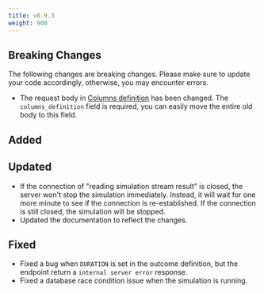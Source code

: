 ```yaml
---
title: v0.9.3
weight: 900
---
```


## Breaking Changes

The following changes are breaking changes. Please make sure to update your code accordingly, otherwise, you may encounter errors.

- The request body in [Columns definition](/workflow/upload-event-log/columns-definition/) has been changed. The `columns_definition` field is required, you can easily move the entire old body to this field.


## Added

## Updated

- If the connection of "reading simulation stream result" is closed, the server won't stop the simulation immediately. Instead, it will wait for one more minute to see if the connection is re-established. If the connection is still closed, the simulation will be stopped.
- Updated the documentation to reflect the changes.

## Fixed

- Fixed a bug when `DURATION` is set in the outcome definition, but the endpoint return a `internal server error` response.
- Fixed a database race condition issue when the simulation is running.
